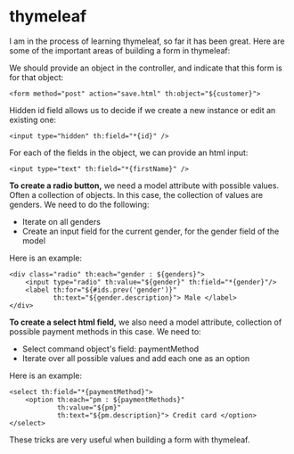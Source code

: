 # thymeleaf

I am in the process of learning thymeleaf, so far it has been great.
Here are some of the important areas of building a form in thymeleaf:


We should provide an object in the controller, and indicate that this form is for that object:

    <form method="post" action="save.html" th:object="${customer}">

Hidden id field allows us to decide if we create a new instance or edit an existing one:

    <input type="hidden" th:field="*{id}" />

For each of the fields in the object, we can provide an html input:

    <input type="text" th:field="*{firstName}" />


**To create a radio button,** we need a model attribute with possible values. Often a collection of objects. In this case, the collection of values are genders. We need to do the following:

  * Iterate on all genders
  * Create an input field for the current gender, for the gender field of the model

Here is an example:

    <div class="radio" th:each="gender : ${genders}">
        <input type="radio" th:value="${gender}" th:field="*{gender}"/>
        <label th:for="${#ids.prev('gender')}"
               th:text="${gender.description}"> Male </label>
    </div>


**To create a select html field,** we also need a model attribute, collection of possible payment methods in this case. We need to:

  * Select command object's field: paymentMethod
  * Iterate over all possible values and add each one as an option

Here is an example:

    <select th:field="*{paymentMethod}">
        <option th:each="pm : ${paymentMethods}"
                th:value="${pm}"
                th:text="${pm.description}"> Credit card </option>
    </select>

These tricks are very useful when building a form with thymeleaf.
